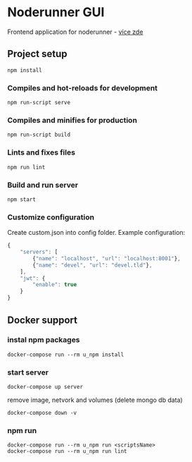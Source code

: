 # Noderunner GUI
Frontend application for noderunner - [více zde](https://github.com/ebrana/noderunner-gui)

## Project setup
```
npm install
```

### Compiles and hot-reloads for development
```
npm run-script serve
```

### Compiles and minifies for production
```
npm run-script build
```

### Lints and fixes files
```
npm run lint
```

### Build and run server
```
npm start
```

### Customize configuration
Create custom.json into config folder.
Example configuration:
```javascript
{
    "servers": [
        {"name": "localhost", "url": "localhost:8001"},
        {"name": "devel", "url": "devel.tld"},
    ],
    "jwt": {
        "enable": true
    }
}
```

## Docker support

### instal npm packages 
```
docker-compose run --rm u_npm install
```

### start server 
```
docker-compose up server
```

remove image, netvork and volumes (delete mongo db data) 
```
docker-compose down -v
```

### npm run 
```
docker-compose run --rm u_npm run <scriptsName>
docker-compose run --rm u_npm run lint
```